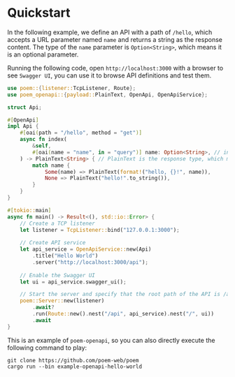 # Quickstart

In the following example, we define an API with a path of `/hello`, which accepts a URL parameter named `name` and returns 
a string as the response content. The type of the `name` parameter is `Option<String>`, which means it is an optional parameter.

Running the following code, open `http://localhost:3000` with a browser to see `Swagger UI`, you can use it to browse API
definitions and test them.

```rust
use poem::{listener::TcpListener, Route};
use poem_openapi::{payload::PlainText, OpenApi, OpenApiService};

struct Api;

#[OpenApi]
impl Api {
    #[oai(path = "/hello", method = "get")]
    async fn index(
        &self,
        #[oai(name = "name", in = "query")] name: Option<String>, // in="query" means this parameter is parsed from Url
    ) -> PlainText<String> { // PlainText is the response type, which means that the response type of the API is a string, and the Content-Type is `text/plain`
        match name {
            Some(name) => PlainText(format!("hello, {}!", name)),
            None => PlainText("hello!".to_string()),
        }
    }
}

#[tokio::main]
async fn main() -> Result<(), std::io::Error> {
    // Create a TCP listener
    let listener = TcpListener::bind("127.0.0.1:3000");
  
    // Create API service
    let api_service = OpenApiService::new(Api)
        .title("Hello World")
        .server("http://localhost:3000/api");
  
    // Enable the Swagger UI
    let ui = api_service.swagger_ui();

    // Start the server and specify that the root path of the API is /api, and the path of Swagger UI is /
    poem::Server::new(listener)
        .await?
        .run(Route::new().nest("/api", api_service).nest("/", ui))
        .await
}
```

This is an example of `poem-openapi`, so you can also directly execute the following command to play:

```shell
git clone https://github.com/poem-web/poem
cargo run --bin example-openapi-hello-world
```
